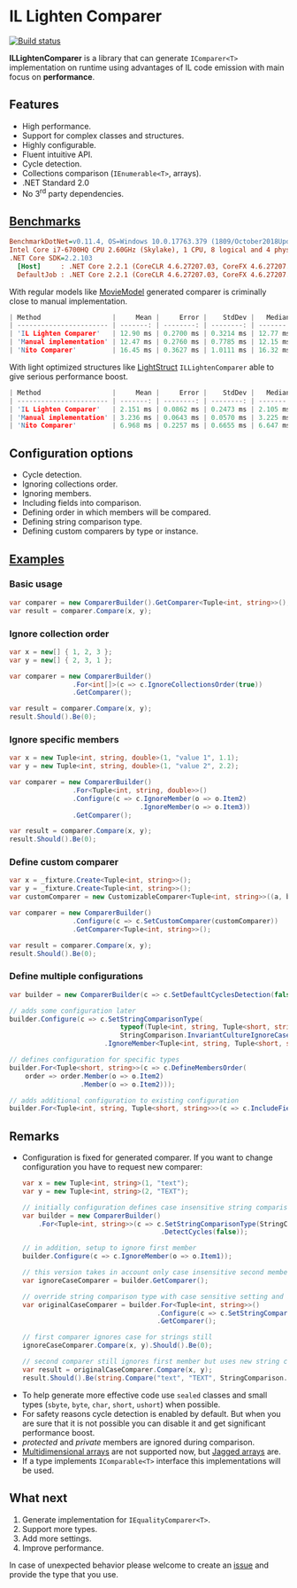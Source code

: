 # IL Lighten Comparer

[![Build status](https://ci.appveyor.com/api/projects/status/u9qs6c5v1qbvda2b/branch/master?svg=true)](https://ci.appveyor.com/project/sgaliamov/il-lighten-comparer/branch/master)

**ILLightenComparer** is a library that can generate `IComparer<T>` implementation on runtime using advantages of IL code emission with main focus on **performance**.

## Features

* High performance.
* Support for complex classes and structures.
* Highly configurable.
* Fluent intuitive API.
* Cycle detection.
* Collections comparison (`IEnumerable<T>`, arrays).
* .NET Standard 2.0
* No 3<sup>rd</sup> party dependencies.

## [Benchmarks](src/ILLightenComparer.Benchmarks/Benchmark/ComparersBenchmark.cs)

``` ini
BenchmarkDotNet=v0.11.4, OS=Windows 10.0.17763.379 (1809/October2018Update/Redstone5)
Intel Core i7-6700HQ CPU 2.60GHz (Skylake), 1 CPU, 8 logical and 4 physical cores
.NET Core SDK=2.2.103
  [Host]     : .NET Core 2.2.1 (CoreCLR 4.6.27207.03, CoreFX 4.6.27207.03), 64bit RyuJIT
  DefaultJob : .NET Core 2.2.1 (CoreCLR 4.6.27207.03, CoreFX 4.6.27207.03), 64bit RyuJIT
```

With regular models like [MovieModel](src/ILLightenComparer.Benchmarks/Benchmark/MovieObject.cs) generated comparer is criminally close to manual implementation.

``` c
| Method                  |     Mean |     Error |    StdDev |   Median | Ratio | RatioSD |
| ----------------------- | -------: | --------: | --------: | -------: | ----: | ------: |
| 'IL Lighten Comparer'   | 12.90 ms | 0.2700 ms | 0.3214 ms | 12.77 ms |  1.00 |    0.00 |
| 'Manual implementation' | 12.47 ms | 0.2760 ms | 0.7785 ms | 12.15 ms |  1.00 |    0.09 |
| 'Nito Comparer'         | 16.45 ms | 0.3627 ms | 1.0111 ms | 16.32 ms |  1.33 |    0.07 |
```

With light optimized structures like [LightStruct](src/ILLightenComparer.Benchmarks/Benchmark/LightStruct.cs) `ILLightenComparer` able to give serious performance boost.

``` c
| Method                  |     Mean |     Error |    StdDev |   Median | Ratio | RatioSD |
| ----------------------- | -------: | --------: | --------: | -------: | ----: | ------: |
| 'IL Lighten Comparer'   | 2.151 ms | 0.0862 ms | 0.2473 ms | 2.105 ms |  1.00 |    0.00 |
| 'Manual implementation' | 3.236 ms | 0.0643 ms | 0.0570 ms | 3.225 ms |  1.40 |    0.16 |
| 'Nito Comparer'         | 6.968 ms | 0.2257 ms | 0.6655 ms | 6.647 ms |  3.28 |    0.43 |
```

## Configuration options

* Cycle detection.
* Ignoring collections order.
* Ignoring members.
* Including fields into comparison.
* Defining order in which members will be compared.
* Defining string comparison type.
* Defining custom comparers by type or instance.

## [Examples](src/ILLightenComparer.Tests/ExamplesTests.cs)

### Basic usage

``` csharp
var comparer = new ComparerBuilder().GetComparer<Tuple<int, string>>();
var result = comparer.Compare(x, y);
```

### Ignore collection order

``` csharp
var x = new[] { 1, 2, 3 };
var y = new[] { 2, 3, 1 };

var comparer = new ComparerBuilder()
                .For<int[]>(c => c.IgnoreCollectionsOrder(true))
                .GetComparer();

var result = comparer.Compare(x, y);
result.Should().Be(0);
```

### Ignore specific members

``` csharp
var x = new Tuple<int, string, double>(1, "value 1", 1.1);
var y = new Tuple<int, string, double>(1, "value 2", 2.2);

var comparer = new ComparerBuilder()
                .For<Tuple<int, string, double>>()
                .Configure(c => c.IgnoreMember(o => o.Item2)
                                 .IgnoreMember(o => o.Item3))
                .GetComparer();

var result = comparer.Compare(x, y);
result.Should().Be(0);
```

### Define custom comparer

``` csharp
var x = _fixture.Create<Tuple<int, string>>();
var y = _fixture.Create<Tuple<int, string>>();
var customComparer = new CustomizableComparer<Tuple<int, string>>((a, b) => 0); // makes all objects always equal

var comparer = new ComparerBuilder()
                .Configure(c => c.SetCustomComparer(customComparer))
                .GetComparer<Tuple<int, string>>();

var result = comparer.Compare(x, y);
result.Should().Be(0);
```

### Define multiple configurations

``` csharp
var builder = new ComparerBuilder(c => c.SetDefaultCyclesDetection(false)); // defines initial configuration

// adds some configuration later
builder.Configure(c => c.SetStringComparisonType(
                            typeof(Tuple<int, string, Tuple<short, string>>),
                            StringComparison.InvariantCultureIgnoreCase)
                        .IgnoreMember<Tuple<int, string, Tuple<short, string>>, int>(o => o.Item1));

// defines configuration for specific types
builder.For<Tuple<short, string>>(c => c.DefineMembersOrder(
    order => order.Member(o => o.Item2)
                  .Member(o => o.Item2)));

// adds additional configuration to existing configuration
builder.For<Tuple<int, string, Tuple<short, string>>>(c => c.IncludeFields(false));
```

## Remarks

* Configuration is fixed for generated comparer. If you want to change configuration you have to request new comparer:
  ``` csharp
  var x = new Tuple<int, string>(1, "text");
  var y = new Tuple<int, string>(2, "TEXT");

  // initially configuration defines case insensitive string comparison
  var builder = new ComparerBuilder()
      .For<Tuple<int, string>>(c => c.SetStringComparisonType(StringComparison.CurrentCultureIgnoreCase)
                                     .DetectCycles(false));

  // in addition, setup to ignore first member
  builder.Configure(c => c.IgnoreMember(o => o.Item1));

  // this version takes in account only case insensitive second member
  var ignoreCaseComparer = builder.GetComparer();

  // override string comparison type with case sensitive setting and build new comparer
  var originalCaseComparer = builder.For<Tuple<int, string>>()
                                    .Configure(c => c.SetStringComparisonType(StringComparison.Ordinal))
                                    .GetComparer();

  // first comparer ignores case for strings still
  ignoreCaseComparer.Compare(x, y).Should().Be(0);

  // second comparer still ignores first member but uses new string comparison type
  var result = originalCaseComparer.Compare(x, y);
  result.Should().Be(string.Compare("text", "TEXT", StringComparison.Ordinal));
  ```
* To help generate more effective code use `sealed` classes and small types (`sbyte`, `byte`, `char`, `short`, `ushort`) when possible.
* For safety reasons cycle detection is enabled by default. But when you are sure that it is not possible you can disable it and get significant performance boost.
* *protected* and *private* members are ignored during comparison.
* [Multidimensional arrays](https://docs.microsoft.com/en-us/dotnet/csharp/programming-guide/arrays/multidimensional-arrays) are not supported now, but [Jagged arrays](https://docs.microsoft.com/en-us/dotnet/csharp/programming-guide/arrays/jagged-arrays) are.
* If a type implements `IComparable<T>` interface this implementations will be used.

## What next

1. Generate implementation for `IEqualityComparer<T>`.
2. Support more types.
3. Add more settings.
4. Improve performance.

In case of unexpected behavior please welcome to create an [issue](/sgaliamov/il-lighten-comparer/issues/new) and provide the type that you use.
